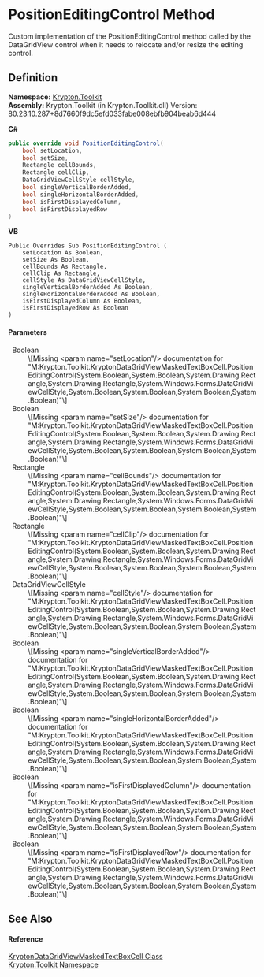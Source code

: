 # PositionEditingControl Method


Custom implementation of the PositionEditingControl method called by the DataGridView control when it needs to relocate and/or resize the editing control.



## Definition
**Namespace:** <a href="79d2eac2-21f4-54ff-7552-b20c33c30600.md">Krypton.Toolkit</a>  
**Assembly:** Krypton.Toolkit (in Krypton.Toolkit.dll) Version: 80.23.10.287+8d7660f9dc5efd033fabe008ebfb904beab6d444

**C#**
``` C#
public override void PositionEditingControl(
	bool setLocation,
	bool setSize,
	Rectangle cellBounds,
	Rectangle cellClip,
	DataGridViewCellStyle cellStyle,
	bool singleVerticalBorderAdded,
	bool singleHorizontalBorderAdded,
	bool isFirstDisplayedColumn,
	bool isFirstDisplayedRow
)
```
**VB**
``` VB
Public Overrides Sub PositionEditingControl ( 
	setLocation As Boolean,
	setSize As Boolean,
	cellBounds As Rectangle,
	cellClip As Rectangle,
	cellStyle As DataGridViewCellStyle,
	singleVerticalBorderAdded As Boolean,
	singleHorizontalBorderAdded As Boolean,
	isFirstDisplayedColumn As Boolean,
	isFirstDisplayedRow As Boolean
)
```



#### Parameters
<dl><dt>  Boolean</dt><dd>\[Missing &lt;param name="setLocation"/&gt; documentation for "M:Krypton.Toolkit.KryptonDataGridViewMaskedTextBoxCell.PositionEditingControl(System.Boolean,System.Boolean,System.Drawing.Rectangle,System.Drawing.Rectangle,System.Windows.Forms.DataGridViewCellStyle,System.Boolean,System.Boolean,System.Boolean,System.Boolean)"\]</dd><dt>  Boolean</dt><dd>\[Missing &lt;param name="setSize"/&gt; documentation for "M:Krypton.Toolkit.KryptonDataGridViewMaskedTextBoxCell.PositionEditingControl(System.Boolean,System.Boolean,System.Drawing.Rectangle,System.Drawing.Rectangle,System.Windows.Forms.DataGridViewCellStyle,System.Boolean,System.Boolean,System.Boolean,System.Boolean)"\]</dd><dt>  Rectangle</dt><dd>\[Missing &lt;param name="cellBounds"/&gt; documentation for "M:Krypton.Toolkit.KryptonDataGridViewMaskedTextBoxCell.PositionEditingControl(System.Boolean,System.Boolean,System.Drawing.Rectangle,System.Drawing.Rectangle,System.Windows.Forms.DataGridViewCellStyle,System.Boolean,System.Boolean,System.Boolean,System.Boolean)"\]</dd><dt>  Rectangle</dt><dd>\[Missing &lt;param name="cellClip"/&gt; documentation for "M:Krypton.Toolkit.KryptonDataGridViewMaskedTextBoxCell.PositionEditingControl(System.Boolean,System.Boolean,System.Drawing.Rectangle,System.Drawing.Rectangle,System.Windows.Forms.DataGridViewCellStyle,System.Boolean,System.Boolean,System.Boolean,System.Boolean)"\]</dd><dt>  DataGridViewCellStyle</dt><dd>\[Missing &lt;param name="cellStyle"/&gt; documentation for "M:Krypton.Toolkit.KryptonDataGridViewMaskedTextBoxCell.PositionEditingControl(System.Boolean,System.Boolean,System.Drawing.Rectangle,System.Drawing.Rectangle,System.Windows.Forms.DataGridViewCellStyle,System.Boolean,System.Boolean,System.Boolean,System.Boolean)"\]</dd><dt>  Boolean</dt><dd>\[Missing &lt;param name="singleVerticalBorderAdded"/&gt; documentation for "M:Krypton.Toolkit.KryptonDataGridViewMaskedTextBoxCell.PositionEditingControl(System.Boolean,System.Boolean,System.Drawing.Rectangle,System.Drawing.Rectangle,System.Windows.Forms.DataGridViewCellStyle,System.Boolean,System.Boolean,System.Boolean,System.Boolean)"\]</dd><dt>  Boolean</dt><dd>\[Missing &lt;param name="singleHorizontalBorderAdded"/&gt; documentation for "M:Krypton.Toolkit.KryptonDataGridViewMaskedTextBoxCell.PositionEditingControl(System.Boolean,System.Boolean,System.Drawing.Rectangle,System.Drawing.Rectangle,System.Windows.Forms.DataGridViewCellStyle,System.Boolean,System.Boolean,System.Boolean,System.Boolean)"\]</dd><dt>  Boolean</dt><dd>\[Missing &lt;param name="isFirstDisplayedColumn"/&gt; documentation for "M:Krypton.Toolkit.KryptonDataGridViewMaskedTextBoxCell.PositionEditingControl(System.Boolean,System.Boolean,System.Drawing.Rectangle,System.Drawing.Rectangle,System.Windows.Forms.DataGridViewCellStyle,System.Boolean,System.Boolean,System.Boolean,System.Boolean)"\]</dd><dt>  Boolean</dt><dd>\[Missing &lt;param name="isFirstDisplayedRow"/&gt; documentation for "M:Krypton.Toolkit.KryptonDataGridViewMaskedTextBoxCell.PositionEditingControl(System.Boolean,System.Boolean,System.Drawing.Rectangle,System.Drawing.Rectangle,System.Windows.Forms.DataGridViewCellStyle,System.Boolean,System.Boolean,System.Boolean,System.Boolean)"\]</dd></dl>

## See Also


#### Reference
<a href="5b97ece5-9659-17d2-dd47-08ef62e988be.md">KryptonDataGridViewMaskedTextBoxCell Class</a>  
<a href="79d2eac2-21f4-54ff-7552-b20c33c30600.md">Krypton.Toolkit Namespace</a>  
